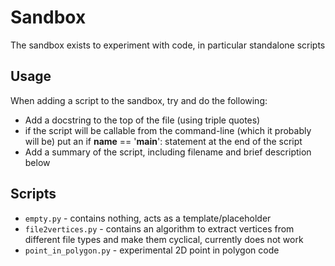 # Sandbox

The sandbox exists to experiment with code, in particular standalone scripts

## Usage

When adding a script to the sandbox, try and do the following:

- Add a docstring to the top of the file (using triple quotes)
- if the script will be callable from the command-line (which it probably will be) put an if __name__ == '__main__': statement at the end of the script
- Add a summary of the script, including filename and brief description below

## Scripts

- `empty.py` - contains nothing, acts as a template/placeholder
- `file2vertices.py` - contains an algorithm to extract vertices from different file types and make them cyclical, currently does not work
- `point_in_polygon.py` - experimental 2D point in polygon code
